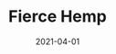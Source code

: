 ---
description: ""
tags: 
  - "Lark Fontaine"
  - "Fierce"
  - "Textiles"
image_primary: "img/Hemp_12a73bfa-5697-49b8-8e92-fb399523a7fb_large.jpg"
href: "https://www.larkfontaine.com/collections/textiles/products/fierce-hemp"
designer: "Lark Fontaine"
title: "Fierce Hemp"
category: "Textiles"
subtitle: ""
manufacturer: "Lark Fontaine"
slug: "/manufacturers/lark-fontaine/textiles/lark-fontaine-fierce-hemp"
date: "2021-04-01"
---